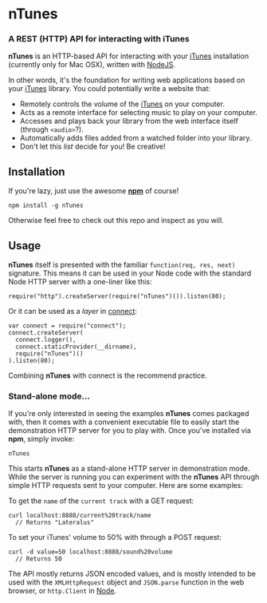 nTunes
======
### A REST (HTTP) API for interacting with iTunes

__nTunes__ is an HTTP-based API for interacting with your [iTunes][]
installation (currently only for Mac OSX), written with [NodeJS][].

In other words, it's the foundation for writing web applications based on
your [iTunes][] library. You could potentially write a website that:
  
  * Remotely controls the volume of the [iTunes][] on your computer.
  * Acts as a remote interface for selecting music to play on your computer.
  * Accesses and plays back your library from the web interface itself (through `<audio>`?).
  * Automatically adds files added from a watched folder into your library.
  * Don't let this _list_ decide for you! Be creative!


Installation
------------

If you're lazy, just use the awesome [__npm__](http://github.com/isaacs/npm) of course!

    npm install -g nTunes

Otherwise feel free to check out this repo and inspect as you will.


Usage
-----

__nTunes__ itself is presented with the familiar `function(req, res, next)`
signature. This means it can be used in your Node code with the standard
Node HTTP server with a one-liner like this:
    
    require("http").createServer(require("nTunes")()).listen(80);

Or it can be used as a _layer_ in [connect][]:

    var connect = require("connect");
    connect.createServer(
      connect.logger(),
      connect.staticProvider(__dirname),
      require("nTunes")()
    ).listen(80);

Combining __nTunes__ with connect is the recommend practice.

### Stand-alone mode...

If you're only interested in seeing the examples __nTunes__ comes packaged with,
then it comes with a convenient executable file to easily start the demonstration
HTTP server for you to play with. Once you've installed via __npm__, simply invoke:

    nTunes

This starts __nTunes__ as a stand-alone HTTP server in demonstration mode. While
the server is running you can experiment with the __nTunes__ API through
simple HTTP requests sent to your computer. Here are some examples:

  To get the `name` of the `current track` with a GET request:
  
    curl localhost:8888/current%20track/name
      // Returns "Lateralus"

  To set your iTunes' volume to 50% with through a POST request:
  
    curl -d value=50 localhost:8888/sound%20volume
      // Returns 50

The API mostly returns JSON encoded values, and is mostly intended to be used
with the `XMLHttpRequest` object and `JSON.parse` function in the web browser,
or `http.Client` in [Node][NodeJS].


[iTunes]: http://www.itunes.com
[NodeJS]: http://nodejs.org
[connect]: http://senchalabs.github.com/connect/
